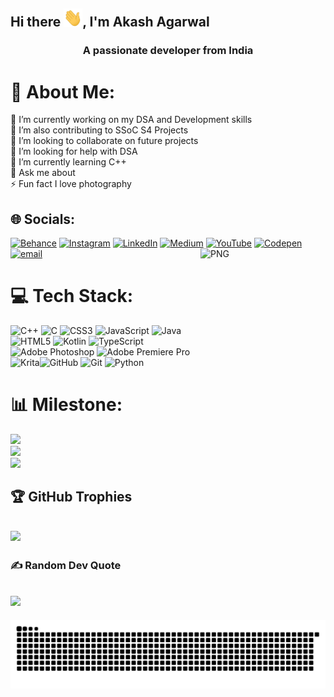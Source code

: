 ## Hi there <img src="https://raw.githubusercontent.com/akgarg0472/akgarg0472/main/.github/images/hi.gif" width="30px">, I'm Akash Agarwal
<!--- 👋 Hi, I’m @kauntiaakash2
- 👀 I’m interested in ...
- 🌱 I’m currently learning ...
- 💞️ I’m looking to collaborate on ...
- 📫 How to reach me ...
- 😄 Pronouns: ...
- ⚡ Fun fact: ...

<!---
kauntiaakash2/kauntiaakash2 is a ✨ special ✨ repository because its `README.md` (this file) appears on your GitHub profile.
You can click the Preview link to take a look at your changes.
--->
<!---br>
<h1> Some Stats </h1>
<div>
<img align="left" width = "40%" src="https://github-readme-stats.vercel.app/api/top-langs/?username=kauntiaakash2&layout=compact&bg_color=2f2736&text_color=ffffff&title_color=df4ee1&border_color=2f2837"/>
</div-->
<!--h1>Contact Me !!</h1>
<a href ="https://www.linkedin.com/in/akash-agarwal-874641323/" target = "_blank"><img src="https://img.shields.io/badge/linkedin-%230077B5.svg?style=for-the-badge&logo=linkedin&logoColor=white"></a>
<p>----OR----</p>
<address>Mail me at akashkauntia2006@gmail.com</address--->
<h3 align="center">A passionate developer from India</h3>


<!--h3 align="left">Languages and Tools:</h3>
<p align="left"> <a href="https://developer.android.com" target="_blank" rel="noreferrer"> <img src="https://raw.githubusercontent.com/devicons/devicon/master/icons/android/android-original-wordmark.svg" alt="android" width="40" height="40"/> </a> <a href="https://www.arduino.cc/" target="_blank" rel="noreferrer"> <img src="https://cdn.worldvectorlogo.com/logos/arduino-1.svg" alt="arduino" width="40" height="40"/> </a> <a href="https://www.cprogramming.com/" target="_blank" rel="noreferrer"> <img src="https://raw.githubusercontent.com/devicons/devicon/master/icons/c/c-original.svg" alt="c" width="40" height="40"/> </a> <a href="https://www.w3schools.com/cpp/" target="_blank" rel="noreferrer"> <img src="https://raw.githubusercontent.com/devicons/devicon/master/icons/cplusplus/cplusplus-original.svg" alt="cplusplus" width="40" height="40"/> </a> <a href="https://www.w3schools.com/css/" target="_blank" rel="noreferrer"> <img src="https://raw.githubusercontent.com/devicons/devicon/master/icons/css3/css3-original-wordmark.svg" alt="css3" width="40" height="40"/> </a> <a href="https://git-scm.com/" target="_blank" rel="noreferrer"> <img src="https://www.vectorlogo.zone/logos/git-scm/git-scm-icon.svg" alt="git" width="40" height="40"/> </a> <a href="https://www.w3.org/html/" target="_blank" rel="noreferrer"> <img src="https://raw.githubusercontent.com/devicons/devicon/master/icons/html5/html5-original-wordmark.svg" alt="html5" width="40" height="40"/> </a> <a href="https://www.java.com" target="_blank" rel="noreferrer"> <img src="https://raw.githubusercontent.com/devicons/devicon/master/icons/java/java-original.svg" alt="java" width="40" height="40"/> </a> <a href="https://developer.mozilla.org/en-US/docs/Web/JavaScript" target="_blank" rel="noreferrer"> <img src="https://raw.githubusercontent.com/devicons/devicon/master/icons/javascript/javascript-original.svg" alt="javascript" width="40" height="40"/> </a> <a href="https://kotlinlang.org" target="_blank" rel="noreferrer"> <img src="https://www.vectorlogo.zone/logos/kotlinlang/kotlinlang-icon.svg" alt="kotlin" width="40" height="40"/> </a> <a href="https://www.linux.org/" target="_blank" rel="noreferrer"> <img src="https://raw.githubusercontent.com/devicons/devicon/master/icons/linux/linux-original.svg" alt="linux" width="40" height="40"/> </a> <a href="https://www.photoshop.com/en" target="_blank" rel="noreferrer"> <img src="https://raw.githubusercontent.com/devicons/devicon/master/icons/photoshop/photoshop-line.svg" alt="photoshop" width="40" height="40"/> </a> <a href="https://www.python.org" target="_blank" rel="noreferrer"> <img src="https://raw.githubusercontent.com/devicons/devicon/master/icons/python/python-original.svg" alt="python" width="40" height="40"/> </a> </p>

<h3 align="left">Support:</h3--->
# 💫 About Me:
🔭 I’m currently working on my DSA and Development skills<br>🤝 I’m also contributing to SSoC S4 Projects<br>👯 I’m looking to collaborate on future projects<br>🤝 I’m looking for help with DSA<br>🌱 I’m currently learning C++<br>💬 Ask me about<br>⚡ Fun fact I love photography


## 🌐 Socials:
[![Behance](https://img.shields.io/badge/Behance-1769ff?logo=behance&logoColor=white)](https://behance.net/akashagarwal26) [![Instagram](https://img.shields.io/badge/Instagram-%23E4405F.svg?logo=Instagram&logoColor=white)](https://instagram.com/codewitha.a) [![LinkedIn](https://img.shields.io/badge/LinkedIn-%230077B5.svg?logo=linkedin&logoColor=white)](https://linkedin.com/in/kauntiakash2) [![Medium](https://img.shields.io/badge/Medium-12100E?logo=medium&logoColor=white)](https://medium.com/@akashkauntia2006) [![YouTube](https://img.shields.io/badge/YouTube-%23FF0000.svg?logo=YouTube&logoColor=white)](https://youtube.com/@kauntiakash2) [![Codepen](https://img.shields.io/badge/Codepen-000000?logo=codepen&logoColor=white)](https://codepen.io/kauntiaakash2) [![email](https://img.shields.io/badge/Email-D14836?logo=gmail&logoColor=white)](mailto:akashkauntia2006@gmail.com) 
<img align="right" alt="PNG" src="https://github.com/Vanshikapandey30/Vanshikapandey30/blob/main/assets/img/cat.png" width="200" height="200" />

# 💻 Tech Stack:
![C++](https://img.shields.io/badge/c++-%2300599C.svg?style=for-the-badge&logo=c%2B%2B&logoColor=white) ![C](https://img.shields.io/badge/c-%2300599C.svg?style=for-the-badge&logo=c&logoColor=white) ![CSS3](https://img.shields.io/badge/css3-%231572B6.svg?style=for-the-badge&logo=css3&logoColor=white) ![JavaScript](https://img.shields.io/badge/javascript-%23323330.svg?style=for-the-badge&logo=javascript&logoColor=%23F7DF1E) ![Java](https://img.shields.io/badge/java-%23ED8B00.svg?style=for-the-badge&logo=openjdk&logoColor=white) ![HTML5](https://img.shields.io/badge/html5-%23E34F26.svg?style=for-the-badge&logo=html5&logoColor=white) ![Kotlin](https://img.shields.io/badge/kotlin-%237F52FF.svg?style=for-the-badge&logo=kotlin&logoColor=white) ![TypeScript](https://img.shields.io/badge/typescript-%23007ACC.svg?style=for-the-badge&logo=typescript&logoColor=white) ![Adobe Photoshop](https://img.shields.io/badge/adobe%20photoshop-%2331A8FF.svg?style=for-the-badge&logo=adobe%20photoshop&logoColor=white) ![Adobe Premiere Pro](https://img.shields.io/badge/Adobe%20Premiere%20Pro-9999FF.svg?style=for-the-badge&logo=Adobe%20Premiere%20Pro&logoColor=white) ![Krita](https://img.shields.io/badge/Krita-203759?style=for-the-badge&logo=krita&logoColor=EEF37B)![GitHub](https://img.shields.io/badge/github-%23121011.svg?style=for-the-badge&logo=github&logoColor=white) ![Git](https://img.shields.io/badge/git-%23F05033.svg?style=for-the-badge&logo=git&logoColor=white) ![Python](https://img.shields.io/badge/python-3670A0?style=for-the-badge&logo=python&logoColor=ffdd54)
# 📊 Milestone:
![](https://github-readme-stats.vercel.app/api?username=kauntiaakash2&theme=aura&hide_border=false&include_all_commits=false&count_private=false)<br/>
![](https://nirzak-streak-stats.vercel.app/?user=kauntiaakash2&theme=aura&hide_border=false)<br/>
![](https://github-readme-stats.vercel.app/api/top-langs/?username=kauntiaakash2&theme=aura&hide_border=false&include_all_commits=false&count_private=false&layout=compact)
<!---p align="left"> <img src="https://komarev.com/ghpvc/?username=kauntiaakash2&label=Profile%20views&color=0e75b6&style=flat" alt="kauntiaakash2" /> </p--->

## 🏆 GitHub Trophies
![](https://github-profile-trophy.vercel.app/?username=kauntiaakash2&theme=aura&no-frame=false&no-bg=true&margin-w=4)
---
### ✍️ Random Dev Quote
![](https://quotes-github-readme.vercel.app/api?type=horizontal&theme=radical)
---
  <!---## 💰 You can help me by Donating
  [![BuyMeACoffee](https://img.shields.io/badge/Buy%20Me%20a%20Coffee-ffdd00?style=for-the-badge&logo=buy-me-a-coffee&logoColor=black)](https://buymeacoffee.com/kauntiakash) 
---
<!--- Proudly created with GPRM ( https://gprm.itsvg.in )>
<p><a href="https://www.buymeacoffee.com/kauntiakash"> <img align="left" src="https://cdn.buymeacoffee.com/buttons/v2/default-yellow.png" height="50" width="210" alt="kauntiakash" /></a></p><br><br>
<p><img align="left" src="https://github-readme-stats.vercel.app/api/top-langs?username=kauntiaakash2&show_icons=true&locale=en&layout=compact" alt="kauntiaakash2" /></p>
<p>&nbsp;<img align="center" src="https://github-readme-stats.vercel.app/api?username=kauntiaakash2&show_icons=true&locale=en" alt="kauntiaakash2" /></p--->
<!---h3 align="left">Connect with me:</h3>
<p align="left">
<a href="https://codepen.io/kauntiaakash2" target="blank"><img align="center" src="https://raw.githubusercontent.com/rahuldkjain/github-profile-readme-generator/master/src/images/icons/Social/codepen.svg" alt="kauntiaakash2" height="30" width="40" /></a>
<a href="https://dev.to/kauntiaakash2" target="blank"><img align="center" src="https://raw.githubusercontent.com/rahuldkjain/github-profile-readme-generator/master/src/images/icons/Social/devto.svg" alt="kauntiaakash2" height="30" width="40" /></a>
<a href="https://linkedin.com/in/kauntiakash2" target="blank"><img align="center" src="https://raw.githubusercontent.com/rahuldkjain/github-profile-readme-generator/master/src/images/icons/Social/linked-in-alt.svg" alt="kauntiakash2" height="30" width="40" /></a>
<a href="https://stackoverflow.com/users/29888833" target="blank"><img align="center" src="https://raw.githubusercontent.com/rahuldkjain/github-profile-readme-generator/master/src/images/icons/Social/stack-overflow.svg" alt="29888833" height="30" width="40" /></a>
<a href="https://codesandbox.com/kauntiaakash2" target="blank"><img align="center" src="https://raw.githubusercontent.com/rahuldkjain/github-profile-readme-generator/master/src/images/icons/Social/codesandbox.svg" alt="kauntiaakash2" height="30" width="40" /></a>
<a href="https://kaggle.com/kauntiakash2" target="blank"><img align="center" src="https://raw.githubusercontent.com/rahuldkjain/github-profile-readme-generator/master/src/images/icons/Social/kaggle.svg" alt="kauntiakash2" height="30" width="40" /></a>
<a href="https://instagram.com/codewitha.a" target="blank"><img align="center" src="https://raw.githubusercontent.com/rahuldkjain/github-profile-readme-generator/master/src/images/icons/Social/instagram.svg" alt="codewitha.a" height="30" width="40" /></a>
<a href="https://dribbble.com/kauntiakash" target="blank"><img align="center" src="https://raw.githubusercontent.com/rahuldkjain/github-profile-readme-generator/master/src/images/icons/Social/dribbble.svg" alt="kauntiakash" height="30" width="40" /></a>
<a href="https://www.behance.net/akashagarwal26" target="blank"><img align="center" src="https://raw.githubusercontent.com/rahuldkjain/github-profile-readme-generator/master/src/images/icons/Social/behance.svg" alt="akashagarwal26" height="30" width="40" /></a>
<a href="https://hashnode.com/kauntiakash" target="blank"><img align="center" src="https://raw.githubusercontent.com/rahuldkjain/github-profile-readme-generator/master/src/images/icons/Social/hashnode.svg" alt="kauntiakash" height="30" width="40" /></a>
<a href="https://medium.com/akashkauntia2006" target="blank"><img align="center" src="https://raw.githubusercontent.com/rahuldkjain/github-profile-readme-generator/master/src/images/icons/Social/medium.svg" alt="akashkauntia2006" height="30" width="40" /></a>
<a href="https://www.youtube.com/c/kauntiakash2" target="blank"><img align="center" src="https://raw.githubusercontent.com/rahuldkjain/github-profile-readme-generator/master/src/images/icons/Social/youtube.svg" alt="kauntiakash2" height="30" width="40" /></a>
<a href="https://www.codechef.com/users/kauntiakash2" target="blank"><img align="center" src="https://cdn.jsdelivr.net/npm/simple-icons@3.1.0/icons/codechef.svg" alt="kauntiakash2" height="30" width="40" /></a>
<a href="https://www.hackerrank.com/akashkauntia2006" target="blank"><img align="center" src="https://raw.githubusercontent.com/rahuldkjain/github-profile-readme-generator/master/src/images/icons/Social/hackerrank.svg" alt="akashkauntia2006" height="30" width="40" /></a>
<a href="https://codeforces.com/profile/kauntiaakash2" target="blank"><img align="center" src="https://raw.githubusercontent.com/rahuldkjain/github-profile-readme-generator/master/src/images/icons/Social/codeforces.svg" alt="kauntiaakash2" height="30" width="40" /></a>
<a href="https://www.leetcode.com/kauntiaakash2" target="blank"><img align="center" src="https://raw.githubusercontent.com/rahuldkjain/github-profile-readme-generator/master/src/images/icons/Social/leet-code.svg" alt="kauntiaakash2" height="30" width="40" /></a>
<a href="https://www.hackerearth.com/akashkauntia2006" target="blank"><img align="center" src="https://raw.githubusercontent.com/rahuldkjain/github-profile-readme-generator/master/src/images/icons/Social/hackerearth.svg" alt="akashkauntia2006" height="30" width="40" /></a>
<a href="https://auth.geeksforgeeks.org/user/kauntiaakash2" target="blank"><img align="center" src="https://raw.githubusercontent.com/rahuldkjain/github-profile-readme-generator/master/src/images/icons/Social/geeks-for-geeks.svg" alt="kauntiaakash2" height="30" width="40" /></a>
<a href="https://www.topcoder.com/members/kauntiakash2" target="blank"><img align="center" src="https://raw.githubusercontent.com/rahuldkjain/github-profile-readme-generator/master/src/images/icons/Social/topcoder.svg" alt="kauntiakash2" height="30" width="40" /></a>
</p--->
<!---## Badges
[![An image of @kauntiaakash2's Holopin badges, which is a link to view their full Holopin profile](https://holopin.me/kauntiaakash2)](https://holopin.io/@kauntiaakash2)--->
<picture>
  <source media="(prefers-color-scheme: dark)" srcset="https://raw.githubusercontent.com/kauntiaakash2/kauntiaakash2/output/github-snake-dark.svg" />
  <source media="(prefers-color-scheme: light)" srcset="https://raw.githubusercontent.com/kauntiaakash2/kauntiaakash2/output/github-snake.svg" />
  <img alt="github-snake" src="https://raw.githubusercontent.com/kauntiaakash2/kauntiaakash2/output/github-snake.svg" />
</picture>
